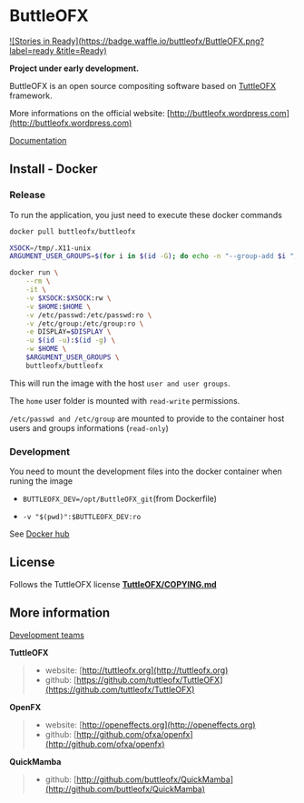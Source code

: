 # ButtleOFX
[![Stories in Ready](https://badge.waffle.io/buttleofx/ButtleOFX.png?label=ready &title=Ready)](http://waffle.io/buttleofx/ButtleOFX)

**Project under early development.**

ButtleOFX is an open source compositing software based on [TuttleOFX](https://github.com/tuttleofx/TuttleOFX) framework.

More informations on the official website: [http://buttleofx.wordpress.com](http://buttleofx.wordpress.com) 

[Documentation](http://buttleofx.readthedocs.org/)

## Install - Docker

### Release

To run the application, you just need to execute these docker commands

```bash
docker pull buttleofx/buttleofx

XSOCK=/tmp/.X11-unix
ARGUMENT_USER_GROUPS=$(for i in $(id -G); do echo -n "--group-add $i "; done)

docker run \
	--rm \
	-it \
	-v $XSOCK:$XSOCK:rw \
	-v $HOME:$HOME \
	-v /etc/passwd:/etc/passwd:ro \
	-v /etc/group:/etc/group:ro \
	-e DISPLAY=$DISPLAY \
	-u $(id -u):$(id -g) \
	-w $HOME \
	$ARGUMENT_USER_GROUPS \
	buttleofx/buttleofx

```
This will run the image with the host `user and user groups`.

The `home` user folder is mounted with `read-write` permissions.

`/etc/passwd and /etc/group` are mounted to provide to the container host users and groups informations (`read-only`)


### Development

You need to mount the development files into the docker container when runing the image

- `BUTTLEOFX_DEV=/opt/ButtleOFX_git`(from Dockerfile)

- `-v "$(pwd)":$BUTTLEOFX_DEV:ro`


See [Docker hub](http://hub.docker.com/r/buttleofx/buttleofx)

## License

Follows the TuttleOFX license [**TuttleOFX/COPYING.md**](https://raw.github.com/tuttleofx/TuttleOFX/develop/COPYING.md)


## More information 

[Development teams](AUTHORS.md)

**TuttleOFX**
>- website: [http://tuttleofx.org](http://tuttleofx.org)
>- github: [https://github.com/tuttleofx/TuttleOFX](https://github.com/tuttleofx/TuttleOFX)

**OpenFX**
>- website: [http://openeffects.org](http://openeffects.org)
>- github: [http://github.com/ofxa/openfx](http://github.com/ofxa/openfx)

**QuickMamba**
>- github: [http://github.com/buttleofx/QuickMamba](http://github.com/buttleofx/QuickMamba)